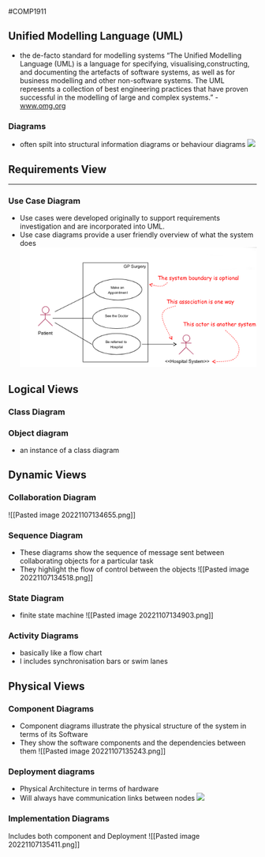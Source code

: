 #COMP1911
## Unified Modelling Language (UML)
- the de-facto standard for modelling systems
“The Unified Modelling Language (UML) is a language for specifying, visualising,constructing, and documenting the artefacts of software systems, as well as for business modelling and other non-software systems. The UML represents a collection of best engineering practices that have proven successful in the modelling of large and complex systems.” - www.omg.org

### Diagrams
- often spilt into structural information diagrams or behaviour diagrams
![](UML_Diagram_Chart.png)
## Requirements View
---
### Use Case Diagram
- Use cases were developed originally to support requirements investigation and are incorporated into UML.
- Use case diagrams provide a user friendly overview of what the system does
![](images/Use_Case.png)
## Logical Views
### Class Diagram
### Object diagram
- an instance of a class diagram
## Dynamic Views
### Collaboration Diagram
![[Pasted image 20221107134655.png]]
### Sequence Diagram
- These diagrams show the sequence of message sent between collaborating objects for a particular task
- They highlight the flow of control between the objects
![[Pasted image 20221107134518.png]]
### State Diagram
- finite state machine
![[Pasted image 20221107134903.png]]
### Activity Diagrams
- basically like a flow chart
- l includes synchronisation bars or swim lanes
## Physical Views
### Component Diagrams
- Component diagrams illustrate the physical structure of the system in terms of its Software
- They show the software components and the dependencies between them
![[Pasted image 20221107135243.png]]
### Deployment diagrams
- Physical Architecture in terms of hardware
- Will always have communication links between nodes
![](images/Pasted%20image%2020240121123030.png)
### Implementation Diagrams
Includes both component and Deployment
![[Pasted image 20221107135411.png]]
